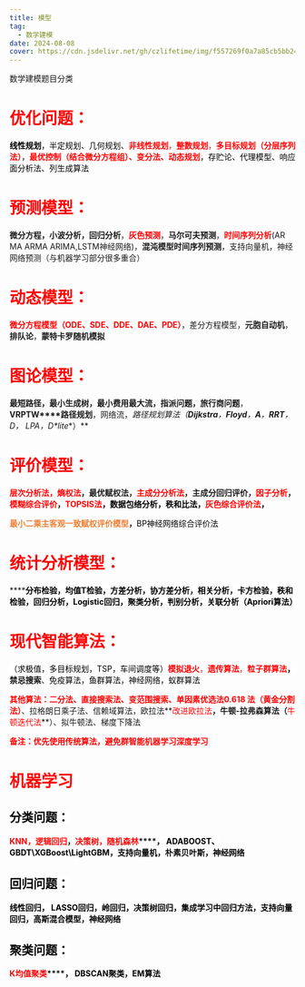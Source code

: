 ```yaml
---
title: 模型
tag:
  - 数学建模
date: 2024-08-08
cover: https://cdn.jsdelivr.net/gh/czlifetime/img/f557269f0a7a85cb5bb24a48d1f2542d.jpeg
---
```


数学建模题目分类

<!-- more -->

# **<font style="color:red;">优化问题：</font>**

**<font style="color:black;background-color:#FFFFFF;">线性规划</font>**<font style="color:black;background-color:#FFFFFF;">，半定规划、几何规划、</font>**<font style="color:red;background-color:#FFFFFF;">非线性规划</font>**<font style="color:red;background-color:#FFFFFF;">，</font>**<font style="color:red;background-color:#FFFFFF;">整数规划</font>**<font style="color:red;background-color:#FFFFFF;">，</font>**<font style="color:red;background-color:#FFFFFF;">多目标规划（分层序列法）</font>**<font style="color:black;background-color:#FFFFFF;">，</font>**<font style="color:red;background-color:#FFFFFF;">最优控制（结合微分方程组）、变分法、动态规划</font>**<font style="color:black;background-color:#FFFFFF;">，存贮论、代理模型、响应面分析法、列生成算法</font>

# **<font style="color:red;">预测模型：</font>**
**微分方程，小波分析，回归分析**，**<font style="color:red;">灰色预测</font>**，**马尔可夫预测**，**<font style="color:red;">时间序列分析</font>**(AR MA ARMA ARIMA,LSTM神经网络)，**混沌模型时间序列预测**，支持向量机，神经网络预测（与机器学习部分很多重合）

# **<font style="color:red;">动态模型：</font>**
**<font style="color:red;">微分方程模型（</font>****<font style="color:red;">ODE</font>****<font style="color:red;">、</font>****<font style="color:red;">SDE</font>****<font style="color:red;">、</font>****<font style="color:red;">DDE</font>****<font style="color:red;">、</font>****<font style="color:red;">DAE</font>****<font style="color:red;">、</font>****<font style="color:red;">PDE</font>****<font style="color:red;">）</font>**，差分方程模型，**元胞自动机**，**排队论**，**蒙特卡罗随机模拟**

# **<font style="color:red;">图论模型：</font>**
**最短路径，最小生成树，最小费用最大流，指派问题，旅行商问题**，**VRPTW****路径规划**，网络流，**路径规划算法（****Dijkstra****，****Floyd****，****A***，**RRT**，D*， LPA*，D*lite**）**

# <font style="color:red;">评价模型：</font>

**<font style="color:red;">层次分析法，熵权法</font>****，最优赋权法，****<font style="color:red;">主成分分析法</font>****，主成分回归评价，****<font style="color:red;">因子分析</font>****，****<font style="color:red;background-color:#FFFFFF;">模糊综合评价</font>****<font style="color:black;background-color:#FFFFFF;">，</font>****<font style="color:red;background-color:#FFFFFF;">TOPSIS</font>****<font style="color:red;background-color:#FFFFFF;">法</font>****<font style="color:black;background-color:#FFFFFF;">，数据包络分析，秩和比法，</font>****<font style="color:red;background-color:#FFFFFF;">灰色综合评价法</font>****<font style="color:black;background-color:#FFFFFF;">，</font>**

******<font style="color:#ed7d31;">最小二乘主客观一致赋权评价模型</font>****，**<font style="color:black;background-color:#FFFFFF;">BP</font><font style="color:black;background-color:#FFFFFF;">神经网络综合评价法</font>

# <font style="color:red;">统计分析模型：</font>
******<font style="color:black;background-color:#FFFFFF;">分布检验，均值T检验，方差分析，协方差分析，相关分析，卡方检验，秩和检验，回归分析，Logistic回归，聚类分析，判别分析，关联分析（Apriori算法）</font>**

# <font style="color:red;">现代智能算法：</font>
<font style="color:black;background-color:#FFFFFF;">（求极值，多目标规划，TSP，车间调度等）</font>**<font style="color:red;background-color:#FFFFFF;">模拟退火</font>**<font style="color:red;background-color:#FFFFFF;">，</font>**<font style="color:red;background-color:#FFFFFF;">遗传算法</font>**<font style="color:red;background-color:#FFFFFF;">，</font>**<font style="color:red;background-color:#FFFFFF;">粒子群算法</font>****<font style="color:black;background-color:#FFFFFF;">，</font>****<font style="color:#121212;background-color:#FFFFFF;">禁忌搜索</font>**<font style="color:#121212;background-color:#FFFFFF;">、</font><font style="color:black;background-color:#FFFFFF;">免疫算法，鱼群算法，神经网络，蚁群算法</font>

**<font style="color:red;background-color:#FFFFFF;">其他算法</font>****<font style="color:red;background-color:#FFFFFF;">：二分法、直接搜索法、变范围搜索、</font>****<font style="color:red;">单因素优选法</font>****<font style="color:red;">0.618 </font>****<font style="color:red;">法（黄金分割法）</font>**、拉格朗日乘子法、信赖域算法，欧拉法\**<font style="color:red;">改进欧拉法</font>**，牛顿-拉弗森算法（**<font style="color:red;">牛顿迭代法</font>**）、拟牛顿法、梯度下降法

**<font style="color:red;">备注：优先使用传统算法，避免群智能机器学习深度学习</font>**

**<font style="color:red;"></font>**

# <font style="color:red;background-color:#FFFFFF;">机器学习</font>
## <font style="color:black;background-color:#FFFFFF;">分类问题：</font>
**<font style="color:red;background-color:#FFFFFF;">KNN，逻辑回归</font>****<font style="color:black;background-color:#FFFFFF;">，</font>****<font style="color:red;background-color:#FFFFFF;">决策树，随机森林</font>****<font style="color:black;background-color:#FFFFFF;">， ADABOOST、GBDT\XGBoost\LightGBM，支持向量机，朴素贝叶斯，神经网络</font>**

## <font style="color:black;background-color:#FFFFFF;">回归问题：</font>
**<font style="color:black;background-color:#FFFFFF;">线性回归， LASSO回归，岭回归，决策树回归，集成学习中回归方法，支持向量回归，高斯混合模型，神经网络</font>**

## <font style="color:black;background-color:#FFFFFF;">聚类问题：</font>
**<font style="color:red;background-color:#FFFFFF;">K均值聚类</font>****<font style="color:black;background-color:#FFFFFF;">， DBSCAN聚类，EM算法</font>**

